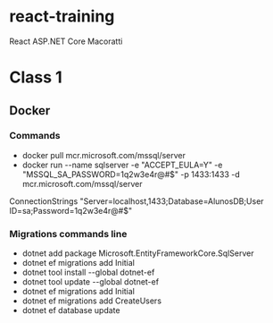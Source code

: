 # react-training
React ASP.NET Core Macoratti

# Class 1
## Docker
### Commands
 - docker pull mcr.microsoft.com/mssql/server
 - docker run --name sqlserver -e "ACCEPT_EULA=Y" -e "MSSQL_SA_PASSWORD=1q2w3e4r@#$" -p 1433:1433 -d mcr.microsoft.com/mssql/server

ConnectionStrings "Server=localhost,1433;Database=AlunosDB;User ID=sa;Password=1q2w3e4r@#$"

### Migrations commands line
- dotnet add package Microsoft.EntityFrameworkCore.SqlServer
- dotnet ef migrations add Initial
- dotnet tool install --global dotnet-ef
- dotnet tool update --global dotnet-ef
- dotnet ef migrations add Initial
- dotnet ef migrations add CreateUsers
- dotnet ef database update
